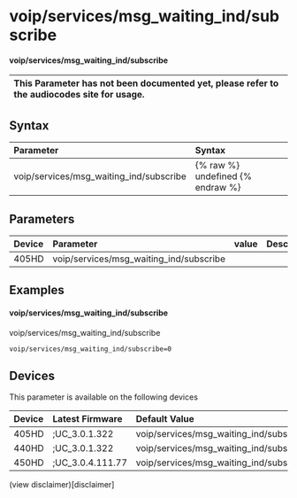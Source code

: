 ﻿---
description: voip/services/msg_waiting_ind/subscribe
search:
    keywords: ['voip','services','msg_waiting_ind','subscribe']
---

# voip/services/msg_waiting_ind/subscribe

#### voip/services/msg_waiting_ind/subscribe


| This Parameter has not been documented yet, please refer to the audiocodes site for usage.  |
| :--- |

## Syntax
| Parameter | Syntax |
| :--- | :--- |
|voip/services/msg_waiting_ind/subscribe | {% raw %} undefined {% endraw %} |

## Parameters
|Device|Parameter|value|Description|
|:---|:---|:---|:---|
| 405HD | voip/services/msg_waiting_ind/subscribe |  |  |

## Examples
#### voip/services/msg_waiting_ind/subscribe

voip/services/msg_waiting_ind/subscribe

```
voip/services/msg_waiting_ind/subscribe=0
```

## Devices
This parameter is available on the following devices

| Device | Latest Firmware | Default Value |
|:---|:---|:---|
| 405HD | ;UC_3.0.1.322 | voip/services/msg_waiting_ind/subscribe=0 
| 440HD | ;UC_3.0.1.322 | voip/services/msg_waiting_ind/subscribe=0 
| 450HD | ;UC_3.0.4.111.77 | voip/services/msg_waiting_ind/subscribe=0 

(view disclaimer)[disclaimer]
